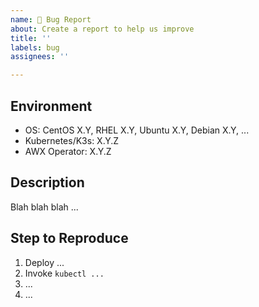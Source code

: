 ```yaml
---
name: 🐞 Bug Report
about: Create a report to help us improve
title: ''
labels: bug
assignees: ''

---
```


## Environment
<!-- K3s version can be checked by `k3s --version` command. -->

- OS: CentOS X.Y, RHEL X.Y, Ubuntu X.Y, Debian X.Y, ...
- Kubernetes/K3s: X.Y.Z
- AWX Operator: X.Y.Z

## Description
<!-- Describe the problem here. -->
<!-- It would be helpful if you could paste the logs and/or command output. -->

Blah blah blah ...

## Step to Reproduce
<!-- Describe the steps to reproduce the problem or the operation you performed. -->

1. Deploy ...
2. Invoke `kubectl ...`
3. ...
4. ...
